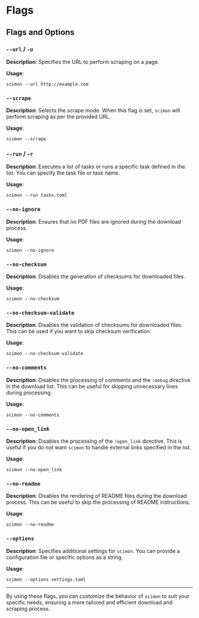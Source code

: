 # Flags

## Flags and Options

### `--url` / `-u`

**Description**: Specifies the URL to perform scraping on a page.

**Usage**:

```shell
scimon --url http://example.com
```

### `--scrape`

**Description**: Selects the scrape mode. When this flag is set, `scimon` will perform scraping as per the provided URL.

**Usage**:

```shell
scimon --scrape
```

### `--run` / `-r`

**Description**: Executes a list of tasks or runs a specific task defined in the list. You can specify the task file or task name.

**Usage**:

```shell
scimon --run tasks.toml
```

### `--no-ignore`

**Description**: Ensures that no PDF files are ignored during the download process.

**Usage**:

```shell
scimon --no-ignore
```

### `--no-checksum`

**Description**: Disables the generation of checksums for downloaded files.

**Usage**:

```shell
scimon --no-checksum
```

### `--no-checksum-validate`

**Description**: Disables the validation of checksums for downloaded files. This can be used if you want to skip checksum verification.

**Usage**:

```shell
scimon --no-checksum-validate
```

### `--no-comments`

**Description**: Disables the processing of comments and the `!debug` directive in the download list. This can be useful for skipping unnecessary lines during processing.

**Usage**:

```shell
scimon --no-comments
```

### `--no-open_link`

**Description**: Disables the processing of the `!open_link` directive. This is useful if you do not want `scimon` to handle external links specified in the list.

**Usage**:

```shell
scimon --no-open_link
```

### `--no-readme`

**Description**: Disables the rendering of README files during the download process. This can be useful to skip the processing of README instructions.

**Usage**:

```shell
scimon --no-readme
```

### `--options`

**Description**: Specifies additional settings for `scimon`. You can provide a configuration file or specific options as a string.

**Usage**:

```shell
scimon --options settings.toml
```

---

By using these flags, you can customize the behavior of `scimon` to suit your specific needs, ensuring a more tailored and efficient download and scraping process.
